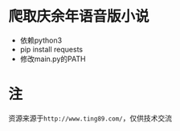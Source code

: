 # 爬取庆余年语音版小说

- 依赖python3
- pip install requests
- 修改main.py的PATH

# 注
资源来源于```http://www.ting89.com/```，仅供技术交流